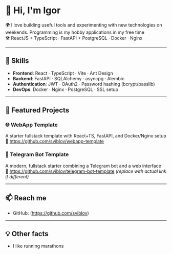 # 👋 Hi, I'm Igor

🌍 I love building useful tools and experimenting with new technologies on weekends. Programming is my hobby applications in my free time  
🛠️ ReactJS + TypeScript · FastAPI + PostgreSQL · Docker · Nginx

---

## 🔧 Skills

- **Frontend**: React · TypeScript · Vite · Ant Design
- **Backend**: FastAPI · SQLAlchemy · asyncpg · Alembic
- **Authentication**: JWT · OAuth2 · Password hashing (bcrypt/passlib)
- **DevOps**: Docker · Nginx · PostgreSQL · SSL setup


---

## 📂 Featured Projects

### 🌐 WebApp Template  
A starter fullstack template with React+TS, FastAPI, and Docker/Nginx setup  
🔗 https://github.com/sviblov/webapp-template

### 🤖 Telegram Bot Template  
A modern, fullstack starter combining a Telegram bot and a web interface  
🔗 https://github.com/sviblov/telegram-bot-template *(replace with actual link if different)*


---

## 📫 Reach me

- GitHub: (https://github.com/sviblov)

---

## 💡 Other facts

- I like running marathons

